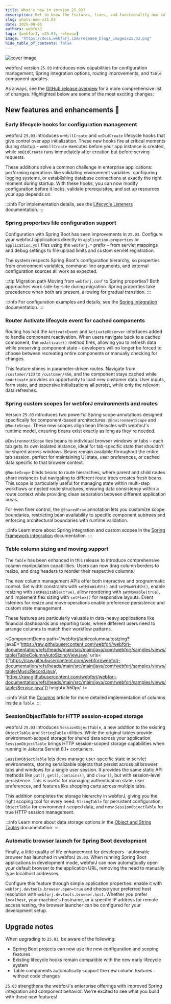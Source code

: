 ```yaml
---
title: What's new in version 25.03?
description: Get to know the features, fixes, and functionality new in webforJ version 25.03.
slug: whats-new-v25.03
date: 2025-09-05
authors: webforJ
tags: [webforJ, v25.03, release]
image: "https://docs.webforj.com/release_blog/_images/25.03.png"
hide_table_of_contents: false
---
```


![cover image](/release_blog/_images/25.03.png)

webforJ version `25.03` introduces new capabilities for configuration management, Spring integration options, routing improvements, and `Table` component updates.

<!-- truncate -->

As always, see the [GitHub release overview](https://github.com/webforj/webforj/releases/tag/25.03) for a more comprehensive list of changes. Highlighted below are some of the most exciting changes:

## New features and enhancements 🎉

### Early lifecycle hooks for configuration management

webforJ `25.03` introduces `onWillCreate` and `onDidCreate` lifecycle hooks that give control over app initialization. These new hooks fire at critical moments during startup – `onWillCreate` executes before your app instance is created, while `onDidCreate` runs immediately after creation but before serving requests.

These additions solve a common challenge in enterprise applications: performing operations like validating environment variables, configuring logging systems, or establishing database connections at exactly the right moment during startup. With these hooks, you can now modify configuration before it locks, validate prerequisites, and set up resources your app depends on.

:::info
For implementation details, see the [Lifecycle Listeners](/docs/advanced/lifecycle-listeners) documentation.
:::

### Spring properties file configuration support

Configuration with Spring Boot has seen improvements in `25.03`. Configure your webforJ applications directly in `application.properties` or `application.yml` files using the `webforj.*` prefix – from servlet mappings and debug settings to file upload limits and custom servlet registration.

The system respects Spring Boot's configuration hierarchy, so properties from environment variables, command-line arguments, and external configuration sources all work as expected.

:::tip Migration path
Moving from `webforj.conf` to Spring properties? Both approaches work side-by-side during migration. Spring properties take precedence when both are present, allowing for gradual transition.
:::

:::info
For configuration examples and details, see the [Spring Integration](/docs/integrations/spring/overview) documentation.
:::

### Router Activate lifecycle event for cached components

Routing has had the `ActivateEvent` and `ActivateObserver` interfaces added to handle component reactivation. When users navigate back to a cached component, the `onActivate()` method fires, allowing you to refresh data while preserving component state – developers will no longer be forced to choose between recreating entire components or manually checking for changes.

This feature shines in parameter-driven routes. Navigate from `/customer/123` to `/customer/456`, and the component stays cached while `onActivate` provides an opportunity to load new customer data. User inputs, form state, and expensive initializations all persist, while only the relevant data refreshes.

### Spring custom scopes for webforJ environments and routes

Version `25.03` introduces two powerful Spring scope annotations designed specifically for component-based architectures: `@EnvironmentScope` and `@RouteScope`. These new scopes align bean lifecycles with webforJ's runtime model, ensuring beans exist exactly as long as they're needed.

`@EnvironmentScope` ties beans to individual browser windows or tabs – each tab gets its own isolated instance, ideal for tab-specific state that shouldn't be shared across windows. Beans remain available throughout the entire tab session, perfect for maintaining UI state, user preferences, or cached data specific to that browser context.

`@RouteScope` binds beans to route hierarchies, where parent and child routes share instances but navigating to different route trees creates fresh beans. This scope is particularly useful for managing state within multi-step workflows or nested route structures, ensuring data consistency within a route context while providing clean separation between different application areas.

For even finer control, the `@SharedFrom` annotation lets you customize scope boundaries, restricting bean availability to specific component subtrees and enforcing architectural boundaries with runtime validation.

:::info
Learn more about Spring integration and custom scopes in the [Spring Framework integration](/docs/integrations/spring/scopes) documentation.
:::

### Table column sizing and moving support

The `Table` has been enhanced in this release to introduce comprehensive column manipulation capabilities. Users can now drag column borders to resize, and drag headers to reorder their respective columns. 

The new column management APIs offer both interactive and programmatic control. Set width constraints with `setMinWidth()` and `setMaxWidth()`, enable resizing with `setResizable(true)`, allow reordering with `setMovable(true)`, and implement flex sizing with `setFlex()` for responsive layouts. Event listeners for resize and move operations enable preference persistence and custom state management.

These features are particularly valuable in data-heavy applications like financial dashboards and reporting tools, where different users need to arrange columns to match their workflow patterns.

<ComponentDemo 
path='/webforj/tablecolumnautosizing?' 
javaE='https://raw.githubusercontent.com/webforj/webforj-documentation/refs/heads/main/src/main/java/com/webforj/samples/views/table/TableColumnAutoSizingView.java'
urls={['https://raw.githubusercontent.com/webforj/webforj-documentation/refs/heads/main/src/main/java/com/webforj/samples/views/table/MusicRecord.java', 
'https://raw.githubusercontent.com/webforj/webforj-documentation/refs/heads/main/src/main/java/com/webforj/samples/views/table/Service.java']}
height='550px'
/>

:::info
Visit the [Columns](/docs/components/table/columns) article for more detailed implementation of columns inside a `Table`.
:::

### SessionObjectTable for HTTP session-scoped storage

webforJ `25.03` introduces `SessionObjectTable`, a new addition to the existing `ObjectTable` and `StringTable` utilities. While the original tables provide environment-scoped storage for shared data across your application, `SessionObjectTable` brings HTTP session-scoped storage capabilities when running in Jakarta Servlet 6.1+ containers.

`SessionObjectTable` lets devs manage user-specific state in servlet environments, storing serializable objects that persist across all browser tabs and windows for a single user session. It provides the same static API methods like `put()`, `get()`, `contains()`, and `clear()`, but with session-level persistence. This is useful for managing authentication state, user preferences, and features like shopping carts across multiple tabs.

This addition completes the storage hierarchy in webforJ, giving you the right scoping tool for every need: `StringTable` for persistent configuration, `ObjectTable` for environment-scoped data, and now `SessionObjectTable` for true HTTP session management.

:::info
Learn more about data storage options in the [Object and String Tables](/docs/advanced/object-string-tables) documentation.
:::

### Automatic browser launch for Spring Boot development

Finally, a little quality of life enhancement for developers - automatic browser has launched in webforJ `25.03`. When running Spring Boot applications in development mode, webforJ can now automatically open your default browser to the application URL, removing the need to manually type localhost addresses.

Configure this feature through simple application properties: enable it with `webforj.devtools.browser.open=true` and choose your preferred host resolution with `webforj.devtools.browser.host`. Whether you prefer `localhost`, your machine's hostname, or a specific IP address for remote access testing, the browser launcher can be configured for your development setup.

## Upgrade notes

When upgrading to `25.03`, be aware of the following:

- Spring Boot projects can now use the new configuration and scoping features
- Existing lifecycle hooks remain compatible with the new early lifecycle system
- Table components automatically support the new column features without code changes

`25.03` strengthens the webforJ's enterprise offerings with improved Spring integration and component behavior. We're excited to see what you build with these new features!